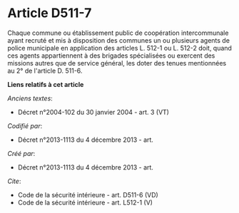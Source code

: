 # Article D511-7

Chaque commune ou établissement public de coopération intercommunale ayant recruté et mis à disposition des communes un ou
plusieurs agents de police municipale en application des articles L. 512-1 ou L. 512-2 doit, quand ces agents appartiennent à
des brigades spécialisées ou exercent des missions autres que de service général, les doter des tenues mentionnées au 2° de
l'article D. 511-6.

**Liens relatifs à cet article**

_Anciens textes_:

  - Décret n°2004-102 du 30 janvier 2004 - art. 3 (VT)

_Codifié par_:

  - Décret n°2013-1113 du 4 décembre 2013 - art.

_Créé par_:

  - Décret n°2013-1113 du 4 décembre 2013 - art.

_Cite_:

  - Code de la sécurité intérieure - art. D511-6 (VD)
  - Code de la sécurité intérieure - art. L512-1 (V)
